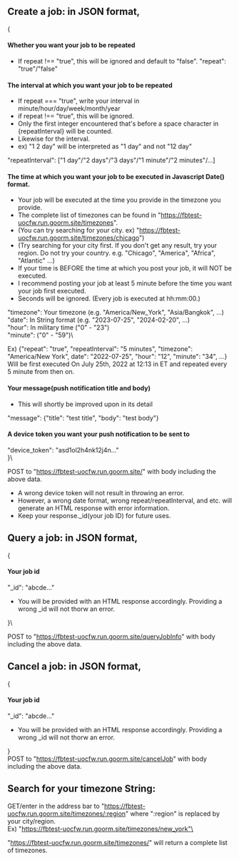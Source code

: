 ## Create a job: in JSON format,
{
  #### Whether you want your job to be repeated
  * If repeat !== "true", this will be ignored and default to "false".
  "repeat": "true"/"false"
  
  #### The interval at which you want your job to be repeated
  * If repeat === "true", write your interval in minute/hour/day/week/month/year
  * if repeat !== "true", this will be ignored.
  * Only the first integer encountered that's before a space character in {repeatInterval} will be counted.
  * Likewise for the interval.
  * ex) "1 2 day" will be interpreted as "1 day" and not "12 day"
  
  "repeatInterval": ["1 day"/"2 days"/"3 days"/"1 minute"/"2 minutes"/...]
  
  #### The time at which you want your job to be executed in Javascript Date() format.
  * Your job will be executed at the time you provide in the timezone you provide.
  * The complete list of timezones can be found in "https://fbtest-uocfw.run.goorm.site/timezones".
  * (You can try searching for your city. ex) "https://fbtest-uocfw.run.goorm.site/timezones/chicago")
  * (Try searching for your city first. If you don't get any result, try your region. Do not try your country. e.g. "Chicago", "America", "Africa", "Atlantic" ...)
  * If your time is BEFORE the time at which you post your job, it will NOT be executed.
  * I recommend posting your job at least 5 minute before the time you want your job first executed.
  * Seconds will be ignored. (Every job is executed at hh:mm:00.)
  
  "timezone": Your timezone (e.g. "America/New_York", "Asia/Bangkok", ...)\
  "date": In String format (e.g. "2023-07-25", "2024-02-20", ...)\
  "hour": In military time ("0" - "23")\
  "minute": ("0" - "59")\

  
  Ex) {"repeat": "true", "repeatInterval": "5 minutes", "timezone": "America/New York", date": "2022-07-25", "hour": "12", "minute": "34", ...}
  Will be first executed On July 25th, 2022 at 12:13 in ET and repeated every 5 minute from then on.
  
  #### Your message(push notification title and body)
  
  * This will shortly be improved upon in its detail
  
  "message": {"title": "test title", "body": "test body"}
  
  #### A device token you want your push notification to be sent to

  "device_token": "asd1ol2h4nk12j4n..."\
  }\

  POST to "https://fbtest-uocfw.run.goorm.site/" with body including the above data.
  
  * A wrong device token will not result in throwing an error.
  * However, a wrong date format, wrong repeat/repeatInterval, and etc. will generate an HTML response with error information.
  * Keep your response._id(your job ID) for future uses.
  
## Query a job: in JSON format,
{
  #### Your job id
  "_id": "abcde..."
  
  * You will be provided with an HTML response accordingly. Providing a wrong _id will not thorw an error.

}\

  POST to "https://fbtest-uocfw.run.goorm.site/queryJobInfo" with body including the above data.


## Cancel a job: in JSON format,
{
  #### Your job id
  "_id": "abcde..."
  
  * You will be provided with an HTML response accordingly. Providing a wrong _id will not thorw an error.

}\
  POST to "https://fbtest-uocfw.run.goorm.site/cancelJob" with body including the above data.

## Search for your timezone String:
  GET/enter in the address bar to "https://fbtest-uocfw.run.goorm.site/timezones/:region" where ":region" is replaced by your city/region. \
  Ex) "https://fbtest-uocfw.run.goorm.site/timezones/new_york"\
  
  "https://fbtest-uocfw.run.goorm.site/timezones/" will return a complete list of timezones.
